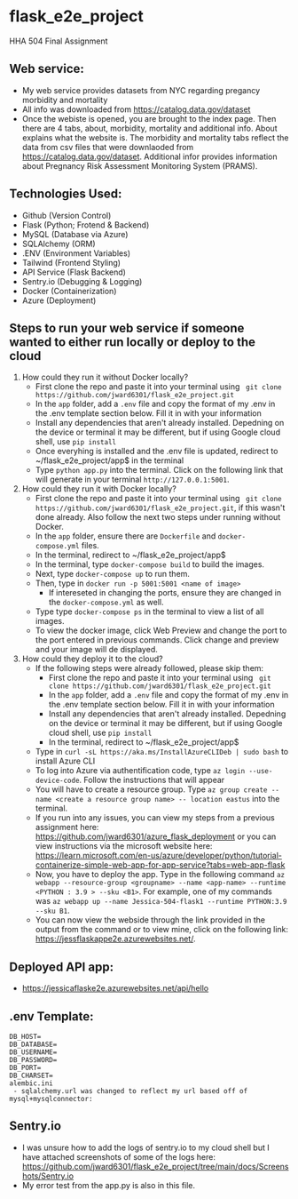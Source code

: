 # flask_e2e_project
HHA 504 Final Assignment

## Web service:
* My web service provides datasets from NYC regarding pregancy morbidity and mortality
* All info was downloaded from https://catalog.data.gov/dataset
* Once the webiste is opened, you are brought to the index page. Then there are 4 tabs, about, morbidity, mortality and additional info. About explains what the website is. The morbidity and mortality tabs reflect the data from csv files that were downlaoded from https://catalog.data.gov/dataset. Additional infor provides information about Pregnancy Risk Assessment Monitoring System (PRAMS).


## Technologies Used:
- Github (Version Control)
- Flask (Python; Frotend & Backend)
- MySQL (Database via Azure)
- SQLAlchemy (ORM)
- .ENV (Environment Variables)
- Tailwind (Frontend Styling)
- API Service (Flask Backend)
- Sentry.io (Debugging & Logging)
- Docker (Containerization)
- Azure (Deployment)

## Steps to run your web service if someone wanted to either run locally or deploy to the cloud
1. How could they run it without Docker locally?
    - First clone the repo and paste it into your terminal using ` git clone https://github.com/jward6301/flask_e2e_project.git`
    - In the `app` folder, add a `.env` file and copy the format of my .env in the .env template section below. Fill it in with your information
    - Install any dependencies that aren't already installed. Depedning on the device or terminal it may be different, but if using Google cloud shell, use `pip install`
    - Once everyhing is installed and the .env file is updated, redirect to ~/flask_e2e_project/app$ in the terminal
    - Type `python app.py` into the terminal. Click on the following link that will generate in your terminal `http://127.0.0.1:5001`. 
2. How could they run it with Docker locally?
    - First clone the repo and paste it into your terminal using ` git clone https://github.com/jward6301/flask_e2e_project.git`, if this wasn't done already. Also follow the next two steps under running without Docker.
    - In the `app` folder, ensure there are `Dockerfile` and `docker-compose.yml` files.
    - In the terminal, redirect to ~/flask_e2e_project/app$ 
    - In the terminal, type `docker-compose build` to build the images.
    - Next, type `docker-compose up` to run them.
    - Then, type in `docker run -p 5001:5001 <name of image>`
        - If intereseted in changing the ports, ensure they are changed in the `docker-compose.yml` as well.
    - Type type `docker-compose ps` in the terminal to view a list of all images.
    - To view the docker image, click Web Preview and change the port to the port entered in previous commands. Click change and preview and your image will de displayed. 
3. How could they deploy it to the cloud?
    - If the following steps were already followed, please skip them:
         - First clone the repo and paste it into your terminal using ` git clone https://github.com/jward6301/flask_e2e_project.git`
         - In the `app` folder, add a `.env` file and copy the format of my .env in the .env template section below. Fill it in with your information
         - Install any dependencies that aren't already installed. Depedning on the device or terminal it may be different, but if using Google cloud shell, use `pip install`
         - In the terminal, redirect to ~/flask_e2e_project/app$ 
    - Type in `curl -sL https://aka.ms/InstallAzureCLIDeb | sudo bash` to install Azure CLI
    - To log into Azure via authentification code, type `az login --use-device-code`. Follow the instructions that will appear
    - You will have to create a resource group. Type `az group create --name <create a resource group name> -- location eastus` into the terminal.
    - If you run into any issues, you can view my steps from a previous assignment here: https://github.com/jward6301/azure_flask_deployment or you can view instructions via the microsoft website here: https://learn.microsoft.com/en-us/azure/developer/python/tutorial-containerize-simple-web-app-for-app-service?tabs=web-app-flask
    - Now, you have to deploy the app. Type in the following command `az webapp --resource-group <groupname> --name <app-name> --runtime <PYTHON : 3.9 > --sku <B1>`. For example, one of my commands was `az webapp up --name Jessica-504-flask1 --runtime PYTHON:3.9 --sku B1`.
    - You can now view the webside through the link provided in the output from the command or to view mine, click on the following link: https://jessflaskappe2e.azurewebsites.net/. 


## Deployed API app: 
* https://jessicaflaske2e.azurewebsites.net/api/hello

## .env Template:

``````
DB_HOST=
DB_DATABASE=
DB_USERNAME=
DB_PASSWORD=
DB_PORT=
DB_CHARSET=
alembic.ini 
 - sqlalchemy.url was changed to reflect my url based off of mysql+mysqlconnector:
``````

## Sentry.io
- I was unsure how to add the logs of sentry.io to my cloud shell but I have attached screenshots of some of the logs here: https://github.com/jward6301/flask_e2e_project/tree/main/docs/Screenshots/Sentry.io
- My error test from the app.py is also in this file. 


